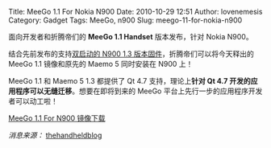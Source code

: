 Title: MeeGo 1.1 For Nokia N900
Date: 2010-10-29 12:51
Author: lovenemesis
Category: Gadget
Tags: MeeGo, n900
Slug: meego-11-for-nokia-n900

面向开发者和折腾帝们的 **MeeGo 1.1 Handset** 版本发布，针对 Nokia N900。

结合先前发布的支持[双启动的 N900 1.3
版本固件](http://thehandheldblog.com/2010/10/25/nokia-n900-pr-1-3-firmware-now-available/)，折腾帝们可以将今天释出的
MeeGo 1.1 镜像和原先的 Maemo 5 同时安装在 N900 上！

MeeGo 1.1 和 Maemo 5 1.3 都提供了 Qt 4.7 支持，理论上**针对 Qt 4.7
开发的应用程序可以无缝迁移**。想要在即将到来的 MeeGo
平台上先行一步的应用程序开发者可以动工啦！

[MeeGo 1.1 For N900
镜像下载](http://repo.meego.com/MeeGo/releases/1.1/handset/images/meego-handset-armv7l-n900/)

*消息来源：*
[thehandheldblog](http://thehandheldblog.com/2010/10/28/meego-1-1-for-the-n900-is-here/)
